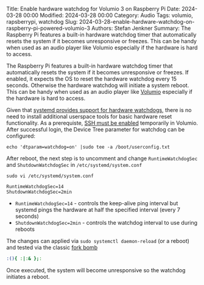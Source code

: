 Title: Enable hardware watchdog for Volumio 3 on Raspberry Pi
Date: 2024-03-28 00:00
Modified: 2024-03-28 00:00
Category: Audio
Tags: volumio, rapsberrypi, watchdog
Slug: 2024-03-28-enable-hardware-watchdog-on-raspberry-pi-powered-volumio-3
Authors: Stefan Jenkner
Summary: The Raspberry Pi features a built-in hardware watchdog timer that automatically resets the system if it becomes unresponsive or freezes. This can be handy when used as an audio player like Volumio especially if the hardware is hard to access.

The Raspberry Pi features a built-in hardware watchdog timer that automatically resets the system if it becomes unresponsive or freezes.
If enabled, it expects the OS to reset the hardware watchdog every 15 seconds. Otherwise the hardware watchdog will initiate a system reboot.
This can be handy when used as an audio player like [Volumio](https://volumio.com) especially if the hardware is hard to access.

Given that [systemd provides support for hardware watchdogs](http://0pointer.de/blog/projects/watchdog.html),
there is no need to install additional userspace tools for basic hardware reset functionality.
As a prerequiste, [SSH must be enabled](https://developers.volumio.com/SSH%20Connection#how-to-enable-ssh) temporarily in Volumio.
After successful login, the Device Tree parameter for watchdog can be configured:

```
echo 'dtparam=watchdog=on' |sudo tee -a /boot/userconfig.txt
```

After reboot, the next step is to uncomment and change `RuntimeWatchdogSec` and `ShutdownWatchdogSec` in `/etc/systemd/system.conf`

```
sudo vi /etc/systemd/system.conf
```

```
RuntimeWatchdogSec=14
ShutdownWatchdogSec=2min
```

* `RuntimeWatchdogSec=14` - controls the keep-alive ping interval but systemd pings the hardware at half the specified interval (every 7 seconds)
* `ShutdownWatchdogSec=2min` - controls the watchdog interval to use during reboots

The changes can applied via `sudo systemctl daemon-reload` (or a reboot) and tested via
the classic [fork bomb](https://en.wikipedia.org/wiki/Fork_bomb)

```bash
:(){ :|:& };:
```

Once executed, the system will become unresponsive so the watchdog initiates a reboot.
